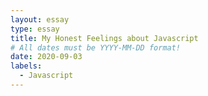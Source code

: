 ```yaml
---
layout: essay
type: essay
title: My Honest Feelings about Javascript
# All dates must be YYYY-MM-DD format!
date: 2020-09-03
labels:
  - Javascript
---
```


